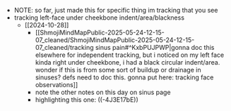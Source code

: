   * NOTE: so far, just made this for specific thing im tracking that you see
  * tracking left-face under cheekbone indent/area/blackness
    * [[2024-10-28]]
      * [[ShmojiMindMapPublic-2025-05-24-12-15-07_cleaned/ShmojiMindMapPublic-2025-05-24-12-15-07_cleaned/tracking sinus pain#^KxbPUJPWP|gonna doc this elsewhere for independent tracking, but i noticed on my left face kinda right under cheekbone, i had a black circular indent/area. wonder if this is from some sort of buildup or drainage in sinuses? defs need to doc this. gonna put here: tracking face observations]]
      * note the other notes on this day on sinus page
      * highlighting this one: ((-4J3E17bE))
